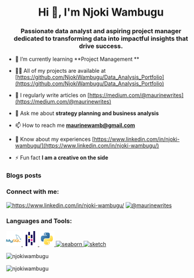<h1 align="center">Hi 👋, I'm Njoki Wambugu</h1>
<h3 align="center">Passionate data analyst and aspiring project manager dedicated to transforming data into impactful insights that drive success.</h3>

- 🌱 I’m currently learning **Project Management **

- 👨‍💻 All of my projects are available at [https://github.com/NjokiWambugu/Data_Analysis_Portfolio](https://github.com/NjokiWambugu/Data_Analysis_Portfolio)

- 📝 I regularly write articles on [https://medium.com/@maurinewrites](https://medium.com/@maurinewrites)

- 💬 Ask me about **strategy planning and business analysis**

- 📫 How to reach me **maurinewamb@gmail.com**

- 📄 Know about my experiences [https://www.linkedin.com/in/njoki-wambugu/](https://www.linkedin.com/in/njoki-wambugu/)

- ⚡ Fun fact **I am a creative on the side**

### Blogs posts
<!-- BLOG-POST-LIST:START -->
<!-- BLOG-POST-LIST:END -->

<h3 align="left">Connect with me:</h3>
<p align="left">
<a href="https://linkedin.com/in/https://www.linkedin.com/in/njoki-wambugu/" target="blank"><img align="center" src="https://raw.githubusercontent.com/rahuldkjain/github-profile-readme-generator/master/src/images/icons/Social/linked-in-alt.svg" alt="https://www.linkedin.com/in/njoki-wambugu/" height="30" width="40" /></a>
<a href="https://medium.com/@maurinewrites" target="blank"><img align="center" src="https://raw.githubusercontent.com/rahuldkjain/github-profile-readme-generator/master/src/images/icons/Social/medium.svg" alt="@maurinewrites" height="30" width="40" /></a>
</p>

<h3 align="left">Languages and Tools:</h3>
<p align="left"> <a href="https://www.mysql.com/" target="_blank" rel="noreferrer"> <img src="https://raw.githubusercontent.com/devicons/devicon/master/icons/mysql/mysql-original-wordmark.svg" alt="mysql" width="40" height="40"/> </a> <a href="https://pandas.pydata.org/" target="_blank" rel="noreferrer"> <img src="https://raw.githubusercontent.com/devicons/devicon/2ae2a900d2f041da66e950e4d48052658d850630/icons/pandas/pandas-original.svg" alt="pandas" width="40" height="40"/> </a> <a href="https://www.python.org" target="_blank" rel="noreferrer"> <img src="https://raw.githubusercontent.com/devicons/devicon/master/icons/python/python-original.svg" alt="python" width="40" height="40"/> </a> <a href="https://seaborn.pydata.org/" target="_blank" rel="noreferrer"> <img src="https://seaborn.pydata.org/_images/logo-mark-lightbg.svg" alt="seaborn" width="40" height="40"/> </a> <a href="https://www.sketch.com/" target="_blank" rel="noreferrer"> <img src="https://www.vectorlogo.zone/logos/sketchapp/sketchapp-icon.svg" alt="sketch" width="40" height="40"/> </a> </p>

<p><img align="center" src="https://github-readme-stats.vercel.app/api/top-langs?username=njokiwambugu&show_icons=true&locale=en&layout=compact" alt="njokiwambugu" /></p>

<p><img align="center" src="https://github-readme-streak-stats.herokuapp.com/?user=njokiwambugu&" alt="njokiwambugu" /></p>
